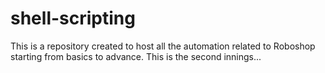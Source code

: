 # shell-scripting

This is a repository created to host all the automation related to Roboshop starting from basics to advance.
This is the second innings...